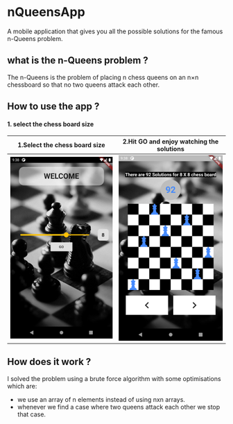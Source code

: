 # nQueensApp

A mobile application that gives you all the possible solutions for the famous n-Queens problem.

## what is the n-Queens problem ?
The n-Queens is the problem of placing n chess queens on an n×n chessboard so that no two queens attack each other.

## How to use the app ?
#### 1. select the chess board size
1.Select the chess board size            |  2.Hit GO and enjoy watching the solutions
:-------------------------:|:-------------------------:
![Menu page](https://github.com/younes38/nQueensApp/blob/master/screenshots/screen2.png)  |  ![Board page](https://github.com/younes38/nQueensApp/blob/master/screenshots/screen1.png)



## How does it work ?
I solved the problem using a brute force algorithm with some optimisations which are:
-  we use an array of n elements instead of using nxn arrays.
-  whenever we find a case where two queens attack each other we stop that case.
